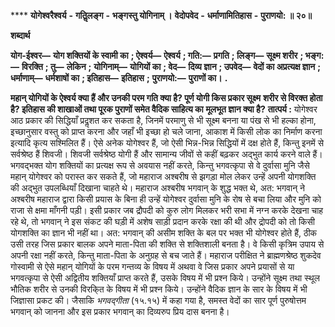 **** **योगेश्वरैश्वर्य** **-** **गतिॢलङ्ग** **-** **भङ्गस्तु योगिनाम् ।** **वेदोपवेद** **-** **धर्माणामितिहास** **-** **पुराणयो: ॥ २०॥** 

**शब्दार्थ** 

**योग-ईश्वर—** **योग शक्तियों के स्वामी का** **; ऐश्वर्य—** **ऐश्वर्य** **; गति:—** **प्रगति** **; लिङ्ग—** **सूक्ष्म शरीर** **; भङ्ग:—** **विरक्ति** **; तु—** **लेकिन** **;** **योगिनाम्—** **योगियों का** **; वेद—** **दिव्य ज्ञान** **; उपवेद—** **वेदों का अप्रत्यक्ष ज्ञान** **; धर्माणाम्—** **धर्मशाषों का** **; इतिहास—** **इतिहास** **;** **पुराणयो:—** **पुराणों का।** **.** 

**महान् योगियों के ऐश्वर्य क्या हैं और उनकी परम गति क्या है? पूर्ण योगी किस प्रकार सूक्ष्म** **शरीर से विरक्त होता है? इतिहास की शाखाओं तथा पूरक पुराणों समेत वैदिक साहित्य का** **मूलभूत ज्ञान क्या है?** **तात्पर्य :** योगेश्वर आठ प्रकार की सिद्धियाँ प्रदॢशत कर सकता है, जिनमें परमाणु से भी सूक्ष्म बनना या पंख से भी हल्का होना, इच्छानुसार वस्तु को प्राप्त करना और जहाँ भी इच्छा हो चले जाना, आकाश में किसी लोक का निर्माण करना इत्यादि कृत्य सश्मिलित हैं। ऐसे अनेक योगेश्वर हैं, जो ऐसी भिन्न-भिन्न सिद्धियों में दक्ष होते हैं, किन्तु इनमें से सर्वश्रेष्ठ हैं शिवजी। शिवजी सर्वश्रेष्ठ योगी हैं और सामान्य जीवों से कहीं बढ़कर अद्भुत कार्य करने वाले हैं। भगवद्भक्त योग शक्तियों का प्रत्यक्ष रूप से अवयास नहीं करते, किन्तु भगवत्कृपा से वे दुर्वासा मुनि जैसे महान् योगेश्वर को परास्त कर सकते हैं, जो महाराज अश्बरीष से झगड़ा मोल लेकर उन्हें अपनी योगशक्ति की अद्भुत उपलब्धियाँ दिखाना चाहते थे। महाराज अश्बरीष भगवान् के शुद्ध भक्त थे, अत: भगवान् ने अश्बरीष महाराज द्वारा किसी प्रयास के बिना ही उन्हें योगेश्वर दुर्वासा मुनि के रोष से बचा लिया और मुनि को राजा से क्षमा माँगनी पड़ी। इसी प्रकार जब द्रौपदी को कुरु लोग मिलकर भरी सभा में नग्न करके देखना चाह रहे थे, तो भगवान् ने इस संकट की घड़ी में अशेष साड़ी प्रदान करके रक्षा की थी और द्रोपदी को तो किसी योगशक्ति का ज्ञान भी नहीं था। अत: भगवान् की असीम शक्ति के बल पर भक्त भी योगेश्वर होते हैं, ठीक उसी तरह जिस प्रकार बालक अपने माता-पिता की शक्ति से शक्तिशाली बनता है। वे किसी कृत्रिम उपाय से अपनी रक्षा नहीं करते, किन्तु माता-पिता के अनुग्रह से बच जाते हैं। महाराज परीक्षित ने ब्राह्मणश्रेष्ठ शुकदेव गोस्वामी से ऐसे महान् योगियों के परम गन्तव्य के विषय में अथवा वे जिस प्रकार अपने प्रयासों से या भगवत्कृपा से ऐसी अद्वितीय शक्तियाँ प्राप्त करते हैं, उसके विषय में भी प्रश्न किये। उन्होंने सूक्ष्म तथा स्थूल भौतिक शरीर से उनकी विरकि्त के विषय में भी प्रश्न किये। उन्होंने वैदिक ज्ञान के सार के विषय में भी जिज्ञासा प्रकट की। जैसाकि *भगवद्गीता*  (१५.१५) में कहा गया है, समस्त वेदों का सार पूर्ण पुरुषोत्तम भगवान् को जानना और इस प्रकार भगवान् का दिव्यरुप प्रिय दास बनना है। 